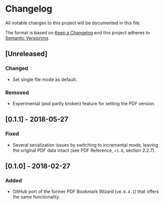 # Changelog

All notable changes to this project will be documented in this file.

The format is based on [Keep a Changelog](https://keepachangelog.com/en/1.0.0/) and this project adheres to [Semantic Versioning](https://semver.org/spec/v2.0.0.html).

## [Unreleased]

### Changed

- Set single file mode as default.

### Removed

- Experimental (and partly broken) feature for setting the PDF version.

## [0.1.1] - 2018-05-27

### Fixed

- Several serialization issues by switching to incremental mode, leaving the original PDF data intact (see PDF Reference, `v1.6`, section 2.2.7).

## [0.1.0] - 2018-02-27

### Added

- GitHub port of the former PDF Bookmark Wizard (`v0.0.4.1`) that offers the same functionality.
